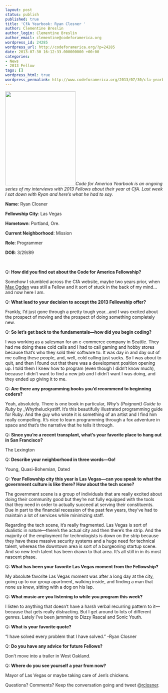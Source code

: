 ```yaml
---
layout: post
status: publish
published: true
title: 'CfA Yearbook: Ryan Closner '
author: Clementine Breslin
author_login: Clementine Breslin
author_email: clementine@codeforamerica.org
wordpress_id: 24285
wordpress_url: http://codeforamerica.org/?p=24285
date: 2013-07-30 16:12:33.000000000 +00:00
categories:
- News
- 2013 Fellow
tags: []
wordpress_html: true
wordpress_permalink: http://www.codeforamerica.org/2013/07/30/cfa-yearbook-ryan-closner/
---
```


<p dir="ltr"><em><a href="http://codeforamerica.org/wp-content/uploads/2013/07/photo6.jpg"><img alt="" class="alignleft size-medium wp-image-24340" height="300" src="http://codeforamerica.org/wp-content/uploads/2013/07/photo6-225x300.jpg" title="photo" width="225"/></a>Code for America Yearbook is an ongoing series of my interviews with 2013 Fellows about their year at CfA. Last week I sat down with Ryan and here’s what he had to say.</em></p>
<p dir="ltr"><strong>Name</strong>: Ryan Closner</p>
<p dir="ltr"><strong>Fellowship City</strong>: Las Vegas</p>
<p dir="ltr"><strong>Hometown</strong>: Portland, Ore.</p>
<p dir="ltr"><strong>Current Neighborhood</strong>: Mission</p>
<p dir="ltr"><strong>Role</strong>: Programmer</p>
<p dir="ltr"><strong>DOB</strong>: 3/29/89</p>
<p> </p>
<p dir="ltr">Q: <strong>How did you find out about the Code for America Fellowship?</strong></p>
<p dir="ltr">Somehow I stumbled across the CfA website, maybe two years prior, when <a href="https://twitter.com/maxogden" target="_blank">Max Ogden</a> was still a Fellow and it sort of stuck in the back of my mind…and now here I am.</p>
<p dir="ltr">Q: <strong>What lead to your decision to accept the 2013 Fellowship offer?</strong></p>
<p dir="ltr">Frankly, I’d just gone through a pretty tough year…and I was excited about the prospect of moving and the prospect of doing something completely new.</p>
<p dir="ltr">Q: <strong>So let’s get back to the fundamentals—how did you begin coding?</strong></p>
<p dir="ltr">I was working as a salesman for an e-commerce company in Seattle. They had me doing these cold calls and I had to call gaming and hobby stores because that’s who they sold their software to. It was day in and day out of me calling these people, and, well, cold calling just sucks. So I was about to quit, and then I found out that there was a development position opening up. I told them I knew how to program (even though I didn’t know much), because I didn’t want to find a new job and I didn’t want I was doing, and they ended up giving it to me.</p>
<p dir="ltr">Q: <strong>Are there any programming books you’d recommend to beginning coders?</strong></p>
<p dir="ltr">Yeah, absolutely. There is one book in particular, <em>Why’s (Poignant) Guide to Ruby</em> by _Whytheluckystiff. It’s this beautifully illustrated programming guide for Ruby. And the guy who wrote it is something of an artist and I find him really compelling. It’s nice to learn programming through a fox adventure in space and that’s the narrative that he tells it through.</p>
<p>Q: <strong>Since you’re a recent transplant, what’s your favorite place to hang out in San Francisco?</strong></p>
<p dir="ltr">The Lexington</p>
<p>Q: <strong>Describe your neighborhood in three words—Go!</strong></p>
<p dir="ltr">Young, Quasi-Bohemian, Dated</p>
<p>Q: <strong>Your Fellowship city this year is Las Vegas—can you speak to what the government culture is like there? How about the tech scene?</strong></p>
<p dir="ltr">The government scene is a group of individuals that are really excited about doing their community good but they’re not fully equipped with the tools that they need in order to actually succeed at serving their constituents. Due in part to the financial recession of the past few years, they’ve had to maintain a lot of services while minimizing staff.</p>
<p dir="ltr">Regarding the tech scene, it’s really fragmented. Las Vegas is sort of dualistic in nature—there’s the actual city and then there’s the strip. And the majority of the employment for technologists is down on the strip because they have these massive security systems and a huge need for technical talent, whereas the downtown area is sort of a burgeoning startup scene. And so new tech talent has been drawn to that area. It’s all still in in its most nascent phase.</p>
<p>Q: <strong>What has been your favorite Las Vegas moment from the Fellowship?</strong></p>
<p dir="ltr">My absolute favorite Las Vegas moment was after a long day at the city, going up to our group apartment, walking inside, and finding a man that none us knew, sitting with a dog on his lap.</p>
<p>Q: <strong>What music are you listening to while you program this week?</strong></p>
<p dir="ltr">I listen to anything that doesn’t have a harsh verbal recurring pattern to it—because that gets really distracting. But I get around to lots of different genres. Lately I’ve been jamming to Dizzy Rascal and Sonic Youth.</p>
<p>Q: <strong>What is your favorite quote?</strong></p>
<p dir="ltr">“I have solved every problem that I have solved.” -Ryan Closner</p>
<p>Q: <strong>Do you have any advice for future Fellows?</strong></p>
<p dir="ltr">Don’t move into a trailer in West Oakland.</p>
<p>Q: <strong>Where do you see yourself a year from now?</strong></p>
<p dir="ltr">Mayor of Las Vegas or maybe taking care of Jen’s chickens.</p>
<p dir="ltr">Questions? Comments? Keep the conversation going and tweet @<a href="https://twitter.com/rclosner">rclosner</a>.</p>
<p><strong><br/>
</strong></p>
